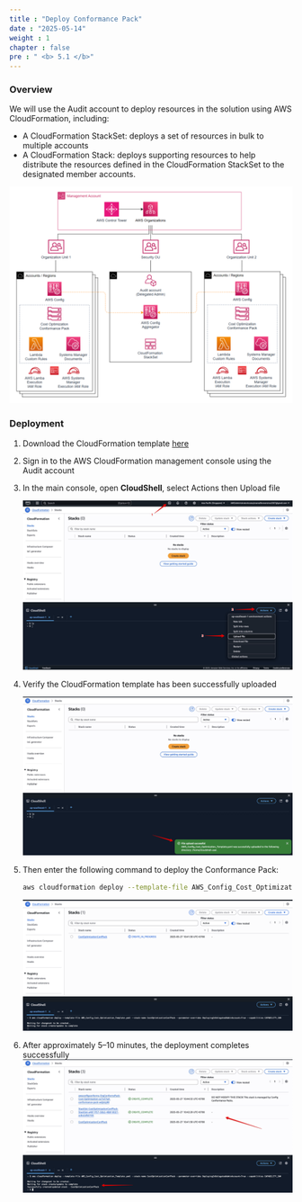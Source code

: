 ```yaml
---
title : "Deploy Conformance Pack"
date : "2025-05-14" 
weight : 1
chapter : false
pre : " <b> 5.1 </b>"
---
```


### Overview

We will use the Audit account to deploy resources in the solution using AWS CloudFormation, including:

- A CloudFormation StackSet: deploys a set of resources in bulk to multiple accounts
- A CloudFormation Stack: deploys supporting resources to help distribute the resources defined in the CloudFormation StackSet to the designated member accounts.

![Architecture Overview](/images/5.conformancepack/007-architecture-overview.png)

### Deployment

1. Download the CloudFormation template [here](https://github.com/aws-samples/aws-config-cost-optimization-conformance-pack/releases/download/26/template.yaml)

2. Sign in to the AWS CloudFormation management console using the Audit account

3. In the main console, open **CloudShell**, select Actions then Upload file

    ![Create a stack](/images/5.conformancepack/008-cloudformationstack.png)

4. Verify the CloudFormation template has been successfully uploaded

    ![Upload a template](/images/5.conformancepack/009-cloudformationstack.png)

5. Then enter the following command to deploy the Conformance Pack:

    ```bash
    aws cloudformation deploy --template-file AWS_Config_Cost_Optimization_Template.yaml --stack-name CostOptimizationConfPack --parameter-overrides DeployingInDelegatedAdminAccount=True --capabilities CAPABILITY_IAM
    ```

    ![fill stack name](/images/5.conformancepack/010-cloudformationstack.png)

6. After approximately 5–10 minutes, the deployment completes successfully
    ![fill role name](/images/5.conformancepack/011-cloudformationstack.png)
